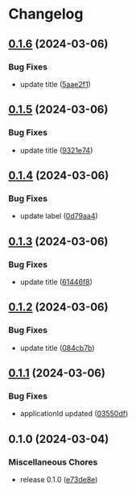 # Changelog

## [0.1.6](https://github.com/SchweizerischeBundesbahnen/DAS/compare/das_client-v0.1.5...das_client-v0.1.6) (2024-03-06)


### Bug Fixes

* update title ([5aae2f1](https://github.com/SchweizerischeBundesbahnen/DAS/commit/5aae2f18af4159c5fe634159a3443c5d485da361))

## [0.1.5](https://github.com/SchweizerischeBundesbahnen/DAS/compare/das_client-v0.1.4...das_client-v0.1.5) (2024-03-06)


### Bug Fixes

* update title ([9321e74](https://github.com/SchweizerischeBundesbahnen/DAS/commit/9321e74f2f1696d963f5827aed0c599d977acb0e))

## [0.1.4](https://github.com/SchweizerischeBundesbahnen/DAS/compare/das_client-v0.1.3...das_client-v0.1.4) (2024-03-06)


### Bug Fixes

* update label ([0d79aa4](https://github.com/SchweizerischeBundesbahnen/DAS/commit/0d79aa47de8fa051156db9cc89bd7d7f874fd78b))

## [0.1.3](https://github.com/SchweizerischeBundesbahnen/DAS/compare/das_client-v0.1.2...das_client-v0.1.3) (2024-03-06)


### Bug Fixes

* update title ([61446f8](https://github.com/SchweizerischeBundesbahnen/DAS/commit/61446f8b9b4ab97bca4be12e0802932318e7fa0e))

## [0.1.2](https://github.com/SchweizerischeBundesbahnen/DAS/compare/das_client-v0.1.1...das_client-v0.1.2) (2024-03-06)


### Bug Fixes

* update title ([084cb7b](https://github.com/SchweizerischeBundesbahnen/DAS/commit/084cb7b413682b4d10b15a15bd0cbd79890696ff))

## [0.1.1](https://github.com/SchweizerischeBundesbahnen/DAS/compare/das_client-v0.1.0...das_client-v0.1.1) (2024-03-06)


### Bug Fixes

* applicationId updated ([03550df](https://github.com/SchweizerischeBundesbahnen/DAS/commit/03550df09a3ff016bdb0dc2e007a4b2b7875b80e))

## 0.1.0 (2024-03-04)


### Miscellaneous Chores

* release 0.1.0 ([e73de8e](https://github.com/SchweizerischeBundesbahnen/DAS/commit/e73de8ed6c8f44c533afcc709c822d14f554c065))
